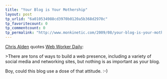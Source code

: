 ```yaml
---
title: "Your Blog is Your Mothership"
layout: post
tp_urlid: "6a010534988cd3970b0120a5b368d2970c"
tp_favoritecount: 0
tp_commentcount: 0
tp_permalink: "http://www.monkinetic.com/2009/08/your-blog-is-your-mothership.html"
---
```

[Chris Alden](http://chris.typepad.com/blog/2009/08/your-blog-is-your-mothership.html) quotes [Web Worker Daily](http://webworkerdaily.com/2009/08/22/your-blog-is-your-mothership/):

&gt;There are tons of ways to build a web presence, including a variety of social media and networking sites, but nothing is as important as your blog.

Boy, could this blog use a dose of that attitude. :-)
